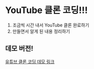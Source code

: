 # YouTube 클론 코딩!!!

1. 조금씩 시간 내서 YouTube 클론 완료하기
2. 만들면서 알게 된 내용 정리하기

## 데모 버전! 

[유튜브 클론 코딩 데모 링크](https://youtube-clone-cyan-beta.vercel.app/)